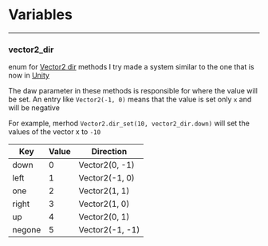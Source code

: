 # Variables

---

### vector2_dir
enum for [Vector2 dir](methods) methods
I try made a system similar to the one that is now in [Unity](https://docs.unity3d.com/ScriptReference/Vector2.html)

The daw parameter in these methods is responsible for where the value will be set.
An entry like `Vector2(-1, 0)` means that the value is set only `x` and will be negative

For example, merhod `Vector2.dir_set(10, vector2_dir.down)` will set the values of the vector x to `-10`

| Key  | Value | Direction       |
|------|-------|-----------------|
|down  |   0   | Vector2(0, -1)  |
|left  |   1   | Vector2(-1, 0)  |
|one   |   2   | Vector2(1,  1)  |
|right |   3   | Vector2(1,  0)  |
|up    |   4   | Vector2(0,  1)  |
|negone|   5   | Vector2(-1, -1) |
